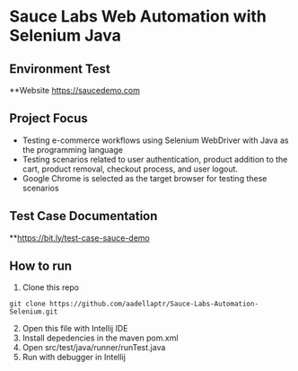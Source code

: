 # Sauce Labs Web Automation with Selenium Java

## Environment Test
**Website https://saucedemo.com

## Project Focus
* Testing e-commerce workflows using Selenium WebDriver with Java as the programming language
* Testing scenarios related to user authentication, product addition to the cart, product removal, checkout process, and user logout.
* Google Chrome is selected as the target browser for testing these scenarios

## Test Case Documentation
**https://bit.ly/test-case-sauce-demo

## How to run
1. Clone this repo
```
git clone https://github.com/aadellaptr/Sauce-Labs-Automation-Selenium.git
```
2. Open this file with Intellij IDE
3. Install depedencies in the maven pom.xml
4. Open src/test/java/runner/runTest.java
5. Run with debugger in Intellij